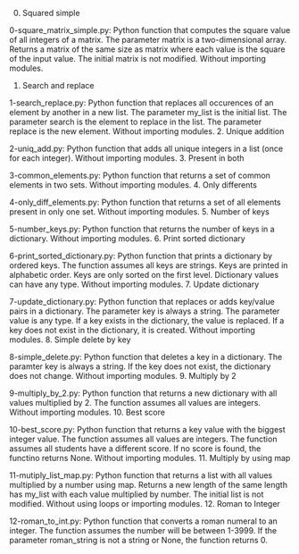 0. Squared simple

0-square_matrix_simple.py: Python function that computes the square value of all integers of a matrix.
The parameter matrix is a two-dimensional array.
Returns a matrix of the same size as matrix where each value is the square of the input value.
The initial matrix is not modified.
Without importing modules.
1. Search and replace

1-search_replace.py: Python function that replaces all occurences of an element by another in a new list.
The parameter my_list is the initial list.
The parameter search is the element to replace in the list.
The parameter replace is the new element.
Without importing modules.
2. Unique addition

2-uniq_add.py: Python function that adds all unique integers in a list (once for each integer).
Without importing modules.
3. Present in both

3-common_elements.py: Python function that returns a set of common elements in two sets.
Without importing modules.
4. Only differents

4-only_diff_elements.py: Python function that returns a set of all elements present in only one set.
Without importing modules.
5. Number of keys

5-number_keys.py: Python function that returns the number of keys in a dictionary.
Without importing modules.
6. Print sorted dictionary

6-print_sorted_dictionary.py: Python function that prints a dictionary by ordered keys.
The function assumes all keys are strings.
Keys are printed in alphabetic order.
Keys are only sorted on the first level.
Dictionary values can have any type.
Without importing modules.
7. Update dictionary

7-update_dictionary.py: Python function that replaces or adds key/value pairs in a dictionary.
The parameter key is always a string.
The parameter value is any type.
If a key exists in the dictionary, the value is replaced.
If a key does not exist in the dictionary, it is created.
Without importing modules.
8. Simple delete by key

8-simple_delete.py: Python function that deletes a key in a dictionary.
The paramter key is always a string.
If the key does not exist, the dictionary does not change.
Without importing modules.
9. Multiply by 2

9-multiply_by_2.py: Python function that returns a new dictionary with all values multiplied by 2.
The function assumes all values are integers.
Without importing modules.
10. Best score

10-best_score.py: Python function that returns a key value with the biggest integer value.
The function assumes all values are integers.
The function assumes all students have a different score.
If no score is found, the functino returns None.
Without importing modules.
11. Multiply by using map

11-mutiply_list_map.py: Python function that returns a list with all values multiplied by a number using map.
Returns a new length of the same length has my_list with each value multiplied by number.
The initial list is not modified.
Without using loops or importing modules.
12. Roman to Integer

12-roman_to_int.py: Python function that converts a roman numeral to an integer.
The function assumes the number will be between 1-3999.
If the parameter roman_string is not a string or None, the function returns 0.
